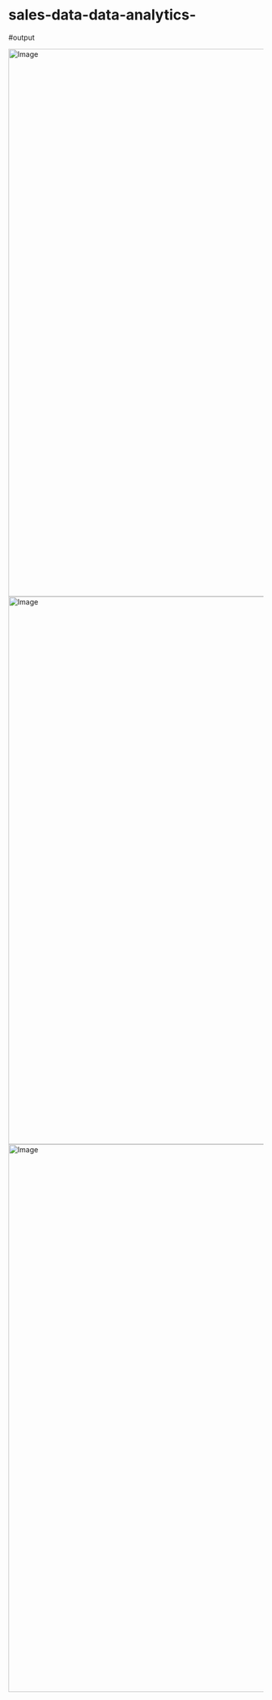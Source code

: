 # sales-data-data-analytics-

#output

<img width="1920" height="1080" alt="Image" src="https://github.com/user-attachments/assets/0b425a9f-32af-4444-abf4-f3185464767e" />

<img width="1920" height="1080" alt="Image" src="https://github.com/user-attachments/assets/03f14191-7811-4794-b50d-52ac5dec67ad" />

<img width="1920" height="1080" alt="Image" src="https://github.com/user-attachments/assets/101d37a7-9779-4876-8cb2-89bcc8050305" />
